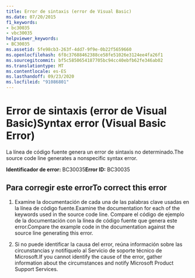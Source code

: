 ```yaml
---
title: Error de sintaxis (error de Visual Basic)
ms.date: 07/20/2015
f1_keywords:
- bc30035
- vbc30035
helpviewer_keywords:
- BC30035
ms.assetid: 5fe98cb3-263f-4dd7-9f9e-0b22f5659660
ms.openlocfilehash: 6f8c37688462388ce58fe51026e3124ee4fa26f1
ms.sourcegitcommit: bf5c5850654187705bc94cc40ebfb62fe346ab02
ms.translationtype: MT
ms.contentlocale: es-ES
ms.lasthandoff: 09/23/2020
ms.locfileid: "91086801"
---
```

# <a name="syntax-error-visual-basic-error"></a><span data-ttu-id="55223-102">Error de sintaxis (error de Visual Basic)</span><span class="sxs-lookup"><span data-stu-id="55223-102">Syntax error (Visual Basic Error)</span></span>

<span data-ttu-id="55223-103">La línea de código fuente genera un error de sintaxis no determinado.</span><span class="sxs-lookup"><span data-stu-id="55223-103">The source code line generates a nonspecific syntax error.</span></span>  
  
 <span data-ttu-id="55223-104">**Identificador de error:** BC30035</span><span class="sxs-lookup"><span data-stu-id="55223-104">**Error ID:** BC30035</span></span>  
  
## <a name="to-correct-this-error"></a><span data-ttu-id="55223-105">Para corregir este error</span><span class="sxs-lookup"><span data-stu-id="55223-105">To correct this error</span></span>  
  
1. <span data-ttu-id="55223-106">Examine la documentación de cada una de las palabras clave usadas en la línea de código fuente.</span><span class="sxs-lookup"><span data-stu-id="55223-106">Examine the documentation for each of the keywords used in the source code line.</span></span> <span data-ttu-id="55223-107">Compare el código de ejemplo de la documentación con la línea de código fuente que genera este error.</span><span class="sxs-lookup"><span data-stu-id="55223-107">Compare the example code in the documentation against the source line generating this error.</span></span>  
  
2. <span data-ttu-id="55223-108">Si no puede identificar la causa del error, reúna información sobre las circunstancias y notifíquelo al Servicio de soporte técnico de Microsoft.</span><span class="sxs-lookup"><span data-stu-id="55223-108">If you cannot identify the cause of the error, gather information about the circumstances and notify Microsoft Product Support Services.</span></span>  
